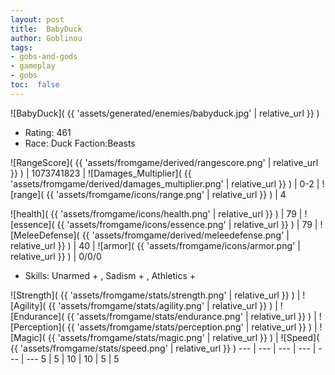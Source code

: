 ```yaml
---
layout: post
title:  BabyDuck
author: Goblinou
tags:
- gobs-and-gods
- gameplay
- gobs
toc:  false
---
```


![BabyDuck]( {{ 'assets/generated/enemies/babyduck.jpg' | relative_url }} )
- Rating: 461
- Race: Duck  Faction:Beasts

![RangeScore]( {{ 'assets/fromgame/derived/rangescore.png' | relative_url }} ) | 1073741823 | ![Damages_Multiplier]( {{ 'assets/fromgame/derived/damages_multiplier.png' | relative_url }} ) | 0-2 | ![range]( {{ 'assets/fromgame/icons/range.png' | relative_url }} ) | 4


![health]( {{ 'assets/fromgame/icons/health.png' | relative_url }} ) | 79 | ![essence]( {{ 'assets/fromgame/icons/essence.png' | relative_url }} ) | 79 | ![MeleeDefense]( {{ 'assets/fromgame/derived/meleedefense.png' | relative_url }} ) | 40 | ![armor]( {{ 'assets/fromgame/icons/armor.png' | relative_url }} ) | 0/0/0

* Skills: Unarmed + , Sadism + , Athletics + 

![Strength]( {{ 'assets/fromgame/stats/strength.png' | relative_url }} ) | ![Agility]( {{ 'assets/fromgame/stats/agility.png' | relative_url }} ) | ![Endurance]( {{ 'assets/fromgame/stats/endurance.png' | relative_url }} ) | ![Perception]( {{ 'assets/fromgame/stats/perception.png' | relative_url }} ) | ![Magic]( {{ 'assets/fromgame/stats/magic.png' | relative_url }} ) | ![Speed]( {{ 'assets/fromgame/stats/speed.png' | relative_url }} )
--- | --- | --- | --- | --- | ---
5 | 5 | 10 | 10 | 5 | 5
